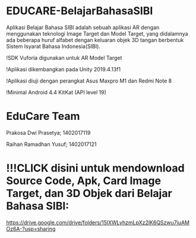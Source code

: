 # EDUCARE-BelajarBahasaSIBI
Aplikasi Belajar Bahasa SIBI adalah sebuah aplikasi AR dengan menggunakan teknologi Image Target dan Model Target, yang didalamnya ada beberapa huruf alfabet dengan keluaran objek 3D tangan berbentuk Sistem Isyarat Bahasa Indonesia(SIBI).


!SDK Vuforia digunakan untuk AR Model Target

!Aplikasi dikembangkan pada Unity 2019.4.13f1

!Aplikasi diuji dengan perangkat Asus Maxpro M1 dan Redmi Note 8

!Minimal Android 4.4 KitKat (API level 19)

# EduCare Team
Prakosa Dwi Prasetya; 1402017119

Raihan Ramadhan Yusuf; 1402017121


# !!!CLICK disini untuk mendownload Source Code, Apk, Card Image Target, dan 3D Objek dari Belajar Bahasa SIBI:

https://drive.google.com/drive/folders/15lXWLyhzmLpXz2lK6QSzwu7iuAMOz6A-?usp=sharing
